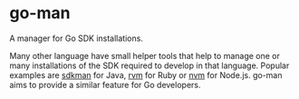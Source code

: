 # go-man
A manager for Go SDK installations.

Many other language have small helper tools that help to manage one or many installations of the SDK required to develop in that language. Popular examples are
[sdkman](https://sdkman.io/) for Java, [rvm](https://rvm.io/) for Ruby or [nvm](https://github.com/nvm-sh/nvm) for Node.js. go-man aims to provide a similar
feature for Go developers.
